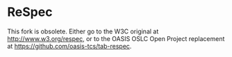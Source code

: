 ReSpec
======

This fork is obsolete. Either go to the W3C original at <http://www.w3.org/respec>,
or to the OASIS OSLC Open Project replacement at <https://github.com/oasis-tcs/tab-respec>.
